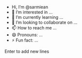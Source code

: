 -  Hi, I’m @sarmiean
- 👀 I’m interested in ...
- 🌱 I’m currently learning ...
- 💞️ I’m looking to collaborate on ...
- 📫 How to reach me ...
- 😄 Pronouns: ...
- ⚡ Fun fact: ...

<!---
sarmiean/sarmiean is a ✨ special ✨ repository because its `README.md` (this file) appears on your GitHub profile.
You can click the Preview link to take a look at your changes.
--->

Enter to add new lines
